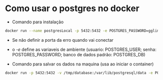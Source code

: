# **Como usar o postgres no docker**

- Comando para instalação

```bash
docker run --name postgresLocal -p 5432:5432 -e POSTGRES_PASSWORD=gglimas -d postgres
```

- Se não definir a porta da erro quando vai conectar
- o _-e_ define as variaveis de ambiente (usuario: POSTGRES_USER; senha: POSTGRES_PASSWORD; banco de dados padrão: POSTGRES_DB)

- Comando para salvar os dados na maquina (usa ao iniciar o container)

```bash
docker run -p 5432:5432 -v /tmp/database:/var/lib/postgresql/data -e POSTGRES_PASSWORD=1234 -d postgres
```
